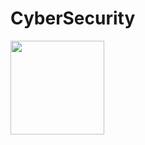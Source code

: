 # CyberSecurity

<div style='display:flex; align-items:center; gap: 30px;' align='center'>
<a href="https://github.com/akashdip2001/CyberSecurity/tree/main/exams/1Automating%20Supply%20Chain%20Security%3A%20SBOMs%20and%20Signatures%20(LFEL1007)"><img src="https://github.com/user-attachments/assets/370245dc-cd36-41e9-a0fc-3bc2f194fee8" width="150px" height="150px" /></a>
</div>

</br>
